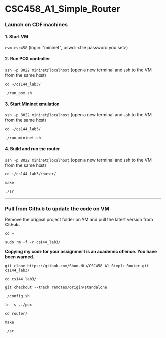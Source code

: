 # CSC458_A1_Simple_Router

### Launch on CDF machines
#### 1. Start VM
```cvm csc458``` (login: "mininet", pswd: \<the password you set>)
#### 2. Run POX controller
```ssh -p 8022 mininet@localhost``` (open a new terminal and ssh to the VM from the same host)

```cd ~/cs144_lab3/```

```./run_pox.sh```
#### 3. Start Mininet emulation
```ssh -p 8022 mininet@localhost``` (open a new terminal and ssh to the VM from the same host)

```cd ~/cs144_lab3/```

```./run_mininet.sh```
#### 4. Build and run the router
```ssh -p 8022 mininet@localhost``` (open a new terminal and ssh to the VM from the same host)

```cd ~/cs144_lab3/router/```

```make```

```./sr```

---
### Pull from Github to update the code on VM
Remove the original project folder on VM and pull the latest version from Github.

```cd ~```

```sudo rm -f -r cs144_lab3/```

**Copying my code for your assignment is an academic offence. You have been warned.**

```git clone https://github.com/Shuo-Niu/CSC458_A1_Simple_Router.git cs144_lab3/```

```cd cs144_lab3/```

```git checkout --track remotes/origin/standalone```

```./config.sh```

```ln -s ../pox```

```cd router/```

```make```

```./sr```
